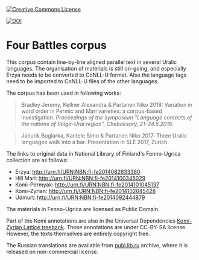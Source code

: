 <a rel="license" href="http://creativecommons.org/publicdomain/mark/1.0/"><img alt="Creative Commons License" style="border-width:0" src="https://i.creativecommons.org/p/mark/1.0/88x31.png" /></a></a>

<a href="https://doi.org/10.5281/zenodo.2615038"><img src="https://zenodo.org/badge/DOI/10.5281/zenodo.2615038.svg" alt="DOI"></a>

# Four Battles corpus

This corpus contain line-by-line aligned parallel text in several Uralic languages. The organisation of materials is still on-going, and especially Erzya needs to be converted to CoNLL-U format. Also the language tags need to be imported to CoNLL-U files of the other languages.

The corpus has been used in following works: 

> Bradley Jeremy, Kellner Alexandra & Partanen Niko 2018: Variation in word order in Permic and Mari varieties: a corpus-based investigation. *Proceedings of the symposium "Language contacts of the nations of Volga-Ural region", Cheboksary, 21–24.5.2018.*

> Janurik Boglarka, Kantele Simo & Partanen Niko 2017:  Three Uralic languages walk into a bar. Presentation in SLE 2017, Zurich.

The links to original data in National Library of Finland's Fenno-Ugrica collection are as follows:

- Erzya: http://urn.fi/URN:NBN:fi-fe2014082633380
- Hill Mari: http://urn.fi/URN:NBN:fi-fe2014100345029
- Komi-Permyak: http://urn.fi/URN:NBN:fi-fe2014101045137
- Komi-Zyrian: http://urn.fi/URN:NBN:fi-fe2014102045428
- Udmurt: http://urn.fi/URN:NBN:fi-fe2014092444879

The materials in Fenno-Ugrica are licensed as Public Domain.

Part of the Komi annotations are also in the Universal Dependencies [Komi-Zyrian Lattice treebank](https://github.com/UniversalDependencies/UD_Komi_Zyrian-Lattice/). Those annotations are under CC-BY-SA license. However, the texts themselves are entirely copyright free.

The Russian translations are available from [publ.lib.ru](http://publ.lib.ru/ARCHIVES/U/USPENSKIY_Lev_Vasil'evich/_Uspenskiy_L.V..html#009) archive, where it is released on non-commercial license.
